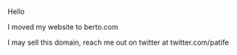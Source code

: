 Hello

I moved my website to berto.com 

I may sell this domain, reach me out on twitter at twitter.com/patife 

